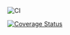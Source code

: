 ![CI](https://github.com/Syrenny/educ/actions/workflows/test.yml/badge.svg)

[![Coverage Status](https://coveralls.io/repos/github/USERNAME/REPO_NAME/badge.svg?branch=main)](https://coveralls.io/github/USERNAME/REPO_NAME?branch=main)
